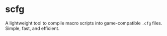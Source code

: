 # scfg
A lightweight tool to compile macro scripts into game-compatible `.cfg` files. Simple, fast, and efficient.
